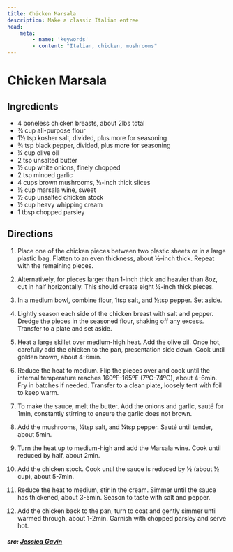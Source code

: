 ```yaml
---
title: Chicken Marsala
description: Make a classic Italian entree
head:
    meta:
        - name: 'keywords'
        - content: "Italian, chicken, mushrooms"
---
```


# Chicken Marsala
## Ingredients
- 4 boneless chicken breasts, about 2lbs total
- &frac34; cup all-purpose flour
- 1&frac12; tsp kosher salt, divided, plus more for seasoning
- &frac34; tsp black pepper, divided, plus more for seasoning
- &frac14; cup olive oil
- 2 tsp unsalted butter
- &frac12; cup white onions, finely chopped
- 2 tsp minced garlic
- 4 cups brown mushrooms, &frac12;-inch thick slices
- &frac12; cup marsala wine, sweet
- &frac12; cup unsalted chicken stock
- &frac12; cup heavy whipping cream
- 1 tbsp chopped parsley

## Directions
1. Place one of the chicken pieces between two plastic sheets or in a large plastic bag. Flatten to an even thickness, about &frac12;-inch thick. Repeat with the remaining pieces.

2. Alternatively, for pieces larger than 1-inch thick and heavier than 8oz, cut in half horizontally. This should create eight &frac12;-inch thick pieces.

3. In a medium bowl, combine flour, 1tsp salt, and &frac12;tsp pepper. Set aside.

4. Lightly season each side of the chicken breast with salt and pepper. Dredge the pieces in the seasoned flour, shaking off any excess. Transfer to a plate and set aside.

5. Heat a large skillet over medium-high heat. Add the olive oil. Once hot, carefully add the chicken to the pan, presentation side down. Cook until golden brown, about 4-6min.

6. Reduce the heat to medium. Flip the pieces over and cook until the internal temperature reaches 160ºF-165ºF (7ºC-74ºC), about 4-6min. Fry in batches if needed. Transfer to a clean plate, loosely tent with foil to keep warm.

7. To make the sauce, melt the butter. Add the onions and garlic, sauté for 1min, constantly stirring to ensure the garlic does not brown.

8. Add the mushrooms, &frac12;tsp salt, and &frac14;tsp pepper. Sauté until tender, about 5min.

9. Turn the heat up to medium-high and add the Marsala wine. Cook until reduced by half, about 2min.

10. Add the chicken stock. Cook until the sauce is reduced by &frac12; (about &frac12; cup), about 5-7min.

11. Reduce the heat to medium, stir in the cream. Simmer until the sauce has thickened, about 3-5min. Season to taste with salt and pepper.

12. Add the chicken back to the pan, turn to coat and gently simmer until warmed through, about 1-2min. Garnish with chopped parsley and serve hot.

##### src: [Jessica Gavin](https://www.jessicagavin.com/chicken-marsala-with-mushrooms/)